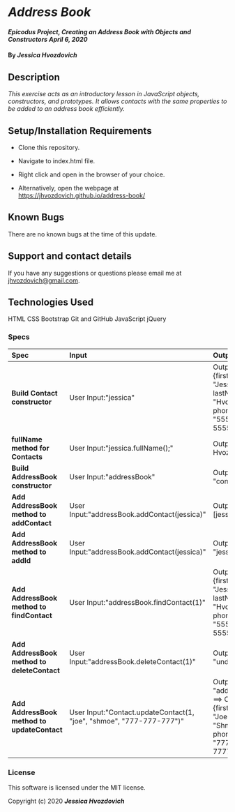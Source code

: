 # _Address Book_

#### _Epicodus Project, Creating an Address Book with Objects and Constructors April 6, 2020_

#### By _**Jessica Hvozdovich**_

## Description

_This exercise acts as an introductory lesson in JavaScript objects, constructors, and prototypes. It allows contacts with the same properties to be added to an address book efficiently._

## Setup/Installation Requirements

* Clone this repository.
* Navigate to index.html file.
* Right click and open in the browser of your choice.

* Alternatively, open the webpage at https://jhvozdovich.github.io/address-book/


## Known Bugs

There are no known bugs at the time of this update.

## Support and contact details

If you have any suggestions or questions please email me at jhvozdovich@gmail.com.

## Technologies Used

HTML
CSS
Bootstrap
Git and GitHub
JavaScript
jQuery

### Specs
| Spec | Input | Output |
| :------------- | :------------- | :------------- |
| **Build Contact constructor** | User Input:"jessica" | Output: "Contact {firstName: "Jessica", lastName: "Hvozdovich", phoneNumber: "555-555-5555"}" |
| **fullName method for Contacts** | User Input:"jessica.fullName();" | Output: "Jessica Hvozdovich" |
| **Build AddressBook constructor** | User Input:"addressBook" | Output: "contacts: []" |
| **Add AddressBook method to addContact** | User Input:"addressBook.addContact(jessica)" | Output: "[jessica]]" |
| **Add AddressBook method to addId** | User Input:"addressBook.addContact(jessica)" | Output: "jessica.id = 1" |
| **Add AddressBook method to findContact** | User Input:"addressBook.findContact(1)" | Output: "Contact {firstName: "Jessica", lastName: "Hvozdovich", phoneNumber: "555-555-5555", id: 1}" |
| **Add AddressBook method to deleteContact** | User Input:"addressBook.deleteContact(1)" | Output: "undefined" |
| **Add AddressBook method to updateContact** | User Input:"Contact.updateContact(1, "joe", "shmoe", "777-777-777")" | Output: "addressBook[1] ==> Contact {firstName: "Joe", lastName: "Shmoe", phoneNumber: "777-777-7777", id: 1}" |

### License

This software is licensed under the MIT license.

Copyright (c) 2020 **_Jessica Hvozdovich_**